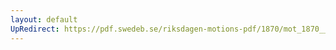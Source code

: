 ```yaml
---
layout: default
UpRedirect: https://pdf.swedeb.se/riksdagen-motions-pdf/1870/mot_1870__ak__00021/mot_1870__ak__00021_006.pdf
---
```

